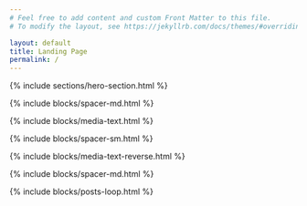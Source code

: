 ```yaml
---
# Feel free to add content and custom Front Matter to this file.
# To modify the layout, see https://jekyllrb.com/docs/themes/#overriding-theme-defaults

layout: default
title: Landing Page
permalink: /
---
```


{% include sections/hero-section.html %}

{% include blocks/spacer-md.html %}

{% include blocks/media-text.html %}

{% include blocks/spacer-sm.html %}

{% include blocks/media-text-reverse.html %}

{% include blocks/spacer-md.html %}

{% include blocks/posts-loop.html %}

